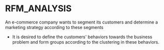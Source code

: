 # RFM_ANALYSIS

An e-commerce company wants to segment its customers and determine a marketing strategy according to these segments

* It is desired to define the customers' behaviors towards the business problem and form groups according to the clustering in these behaviors. 
